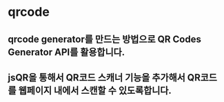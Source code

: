 # qrcode

## qrcode generator를 만드는 방법으로 QR Codes Generator API를 활용합니다.


## jsQR을 통해서 QR코드 스캐너 기능을 추가해서 QR코드를 웹페이지 내에서 스캔할 수 있도록합니다.


